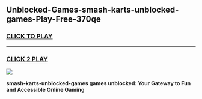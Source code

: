 
## Unblocked-Games-smash-karts-unblocked-games-Play-Free-370qe
<h3>
<a href="https://premium76.site?title=smash-karts-unblocked-games&ref=10A">CLICK TO PLAY</a></h3>
<hr>

<h3>
<a href="https://premium76.site?title=smash-karts-unblocked-games&ref=10A">CLICK 2 PLAY</a>
  
</h3>

<a href="https://premium76.site?title=smash-karts-unblocked-games&ref=10A"><img src="https://clearcache.store/games.png"></a>


**smash-karts-unblocked-games games unblocked: Your Gateway to Fun and Accessible Online Gaming**
